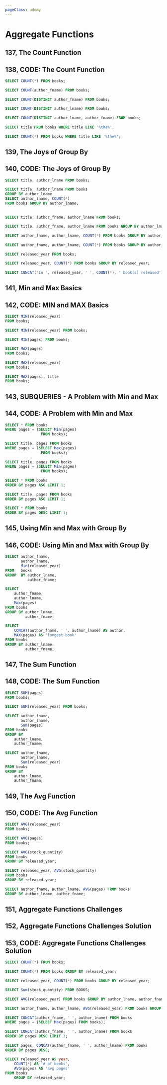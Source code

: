 ```yaml
---
pageClass: udemy
---
```


# Aggregate Functions

## 137, The Count Function

## 138, CODE: The Count Function

```sql
SELECT COUNT(*) FROM books;
 
SELECT COUNT(author_fname) FROM books;
 
SELECT COUNT(DISTINCT author_fname) FROM books;
 
SELECT COUNT(DISTINCT author_lname) FROM books;
 
SELECT COUNT(DISTINCT author_lname, author_fname) FROM books;
 
SELECT title FROM books WHERE title LIKE '%the%';
 
SELECT COUNT(*) FROM books WHERE title LIKE '%the%';
```

## 139, The Joys of Group By

## 140, CODE: The Joys of Group By

```sql
SELECT title, author_lname FROM books;
 
SELECT title, author_lname FROM books
GROUP BY author_lname
SELECT author_lname, COUNT(*) 
FROM books GROUP BY author_lname;
 
 
SELECT title, author_fname, author_lname FROM books;
 
SELECT title, author_fname, author_lname FROM books GROUP BY author_lname;
 
SELECT author_fname, author_lname, COUNT(*) FROM books GROUP BY author_lname;
 
SELECT author_fname, author_lname, COUNT(*) FROM books GROUP BY author_lname, author_fname;
 
SELECT released_year FROM books;
 
SELECT released_year, COUNT(*) FROM books GROUP BY released_year;
 
SELECT CONCAT('In ', released_year, ' ', COUNT(*), ' book(s) released') AS year FROM books GROUP BY released_year;
```

## 141, Min and Max Basics

## 142, CODE: MIN and MAX Basics

```sql
SELECT MIN(released_year) 
FROM books;
 
SELECT MIN(released_year) FROM books;
 
SELECT MIN(pages) FROM books;
 
SELECT MAX(pages) 
FROM books;
 
SELECT MAX(released_year) 
FROM books;
 
SELECT MAX(pages), title
FROM books;
```

## 143, SUBQUERIES - A Problem with Min and Max

## 144, CODE: A Problem with Min and Max

```sql
SELECT * FROM books 
WHERE pages = (SELECT Min(pages) 
                FROM books); 
 
SELECT title, pages FROM books 
WHERE pages = (SELECT Max(pages) 
                FROM books); 
 
SELECT title, pages FROM books 
WHERE pages = (SELECT Min(pages) 
                FROM books); 
 
SELECT * FROM books 
ORDER BY pages ASC LIMIT 1;
 
SELECT title, pages FROM books 
ORDER BY pages ASC LIMIT 1;
 
SELECT * FROM books 
ORDER BY pages DESC LIMIT 1;
```

## 145, Using Min and Max with Group By

## 146, CODE: Using Min and Max with Group By

```sql
SELECT author_fname, 
       author_lname, 
       Min(released_year) 
FROM   books 
GROUP  BY author_lname, 
          author_fname;
 
SELECT
    author_fname,
    author_lname,
    Max(pages)
FROM books
GROUP BY author_lname,
         author_fname;
 
SELECT
    CONCAT(author_fname, ' ', author_lname) AS author,
    MAX(pages) AS 'longest book'
FROM books
GROUP BY author_lname,
         author_fname;
```

## 147, The Sum Function

## 148, CODE: The Sum Function

```sql
SELECT SUM(pages)
FROM books;
 
SELECT SUM(released_year) FROM books;
 
SELECT author_fname,
       author_lname,
       Sum(pages)
FROM books
GROUP BY
    author_lname,
    author_fname;
 
SELECT author_fname,
       author_lname,
       Sum(released_year)
FROM books
GROUP BY
    author_lname,
    author_fname;
```

## 149, The Avg Function

## 150, CODE: The Avg Function

```sql
SELECT AVG(released_year) 
FROM books;
 
SELECT AVG(pages) 
FROM books;
 
SELECT AVG(stock_quantity) 
FROM books 
GROUP BY released_year;
 
SELECT released_year, AVG(stock_quantity) 
FROM books 
GROUP BY released_year;
 
SELECT author_fname, author_lname, AVG(pages) FROM books
GROUP BY author_lname, author_fname;
```

## 151, Aggregate Functions Challenges

## 152, Aggregate Functions Challenges Solution

## 153, CODE: Aggregate Functions Challenges Solution

```sql
SELECT COUNT(*) FROM books;
 
SELECT COUNT(*) FROM books GROUP BY released_year;
 
SELECT released_year, COUNT(*) FROM books GROUP BY released_year;
 
SELECT Sum(stock_quantity) FROM BOOKS;
 
SELECT AVG(released_year) FROM books GROUP BY author_lname, author_fname;
 
SELECT author_fname, author_lname, AVG(released_year) FROM books GROUP BY author_lname, author_fname;
 
SELECT CONCAT(author_fname, ' ', author_lname) FROM books
WHERE pages = (SELECT Max(pages) FROM books);
 
SELECT CONCAT(author_fname, ' ', author_lname) FROM books
ORDER BY pages DESC LIMIT 1;
 
SELECT pages, CONCAT(author_fname, ' ', author_lname) FROM books
ORDER BY pages DESC;
 
SELECT released_year AS year,
    COUNT(*) AS '# of books',
    AVG(pages) AS 'avg pages'
FROM books
    GROUP BY released_year;
```